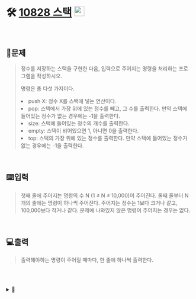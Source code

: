<br>

# 🛠️ [10828 스택](http://www.acmicpc.net/problem/10828) <img height="27px" width="27px" src="https://static.solved.ac/tier_small/7.svg"/>

<br>

## 📖문제
>정수를 저장하는 스택을 구현한 다음, 입력으로 주어지는 명령을 처리하는 프로그램을 작성하시오.
>
>명령은 총 다섯 가지이다.
>
>
>
><li>push X: 정수 X를 스택에 넣는 연산이다.</li>
><li>pop: 스택에서 가장 위에 있는 정수를 빼고, 그 수를 출력한다. 만약 스택에 들어있는 정수가 없는 경우에는 -1을 출력한다.</li>
><li>size: 스택에 들어있는 정수의 개수를 출력한다.</li>
><li>empty: 스택이 비어있으면 1, 아니면 0을 출력한다.</li>
><li>top: 스택의 가장 위에 있는 정수를 출력한다. 만약 스택에 들어있는 정수가 없는 경우에는 -1을 출력한다.</li>

<br>

## ⌨️입력
>첫째 줄에 주어지는 명령의 수 N (1 ≤ N ≤ 10,000)이 주어진다. 둘째 줄부터 N개의 줄에는 명령이 하나씩 주어진다. 
주어지는 정수는 1보다 크거나 같고, 100,000보다 작거나 같다. 문제에 나와있지 않은 명령이 주어지는 경우는 없다.

<br>

## 💻출력
>출력해야하는 명령이 주어질 때마다, 한 줄에 하나씩 출력한다.

<br><br>

<details>
  <summary>🎈</summary>
<br>


</details>

<br><br>
